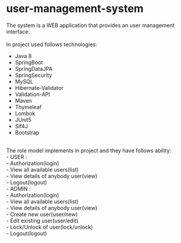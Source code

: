 # user-management-system
The system is a WEB application that provides an user management interface.<br>
<br>
In project used follows technologies:<br>
- Java 8<br>
- SpringBoot<br>
- SpringDataJPA<br>
- SpringSecurity<br>
- MySQL<br>
- Hibernate-Validator<br>
- Validation-API<br>
- Maven<br>
- Thymeleaf<br>
- Lombok<br>
- JUnit5<br>
- Slf4J<br>
- Bootstrap<br>
<br>
The role model implements in project and they have follows ability: <br>
- USER :<br>
 - Authorization(login)<br>
 - View all available users(list)<br>
 - View details of anybody user(view)<br>
 - Logout(logout)<br>
- ADMIN :<br>
 - Authorization(login)<br>
 - View all available users(list)<br>
 - View details of anybody user(view)<br>
 - Create new user(user/new)<br>
 - Edit existing user(user/edit)<br>
 - Lock/Unlock of user(lock/unlock)<br>
 - Logout(logout)<br>






